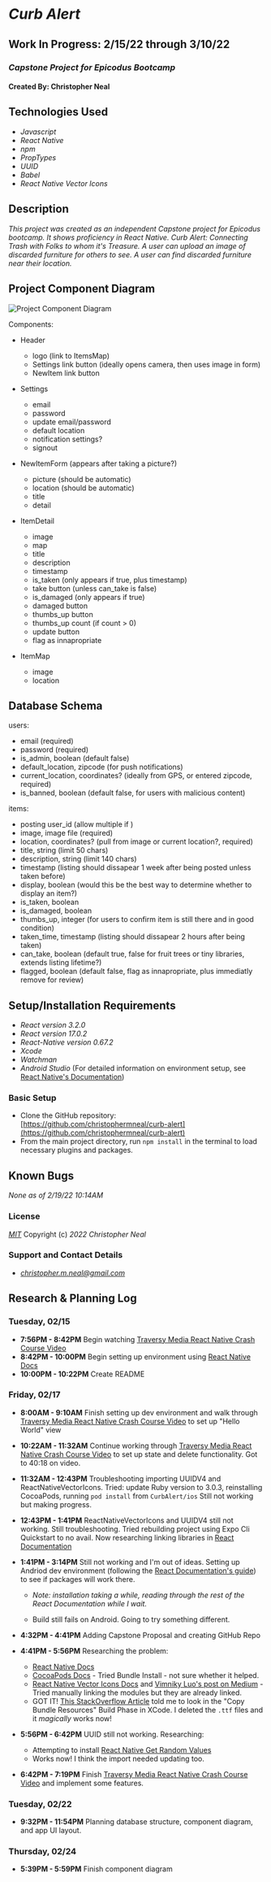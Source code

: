 # **_Curb Alert_**

## **Work In Progress: 2/15/22 through 3/10/22**

### _Capstone Project for Epicodus Bootcamp_

#### Created By: **Christopher Neal**

## Technologies Used

- _Javascript_
- _React Native_
- _npm_
- _PropTypes_
- _UUID_
- _Babel_
- _React Native Vector Icons_

## Description

_This project was created as an independent Capstone project for Epicodus bootcamp. It shows proficiency in React Native._
_Curb Alert: Connecting Trash with Folks to whom it's Treasure. A user can upload an image of discarded furniture for others to see. A user can find discarded furniture near their location._

## Project Component Diagram

![Project Component Diagram](./project-diagram.drawio.png)

Components:

- Header

  - logo (link to ItemsMap)
  - Settings link button (ideally opens camera, then uses image in form)
  - NewItem link button

- Settings

  - email
  - password
  - update email/password
  - default location
  - notification settings?
  - signout

- NewItemForm (appears after taking a picture?)

  - picture (should be automatic)
  - location (should be automatic)
  - title
  - detail

- ItemDetail

  - image
  - map
  - title
  - description
  - timestamp
  - is_taken (only appears if true, plus timestamp)
  - take button (unless can_take is false)
  - is_damaged (only appears if true)
  - damaged button
  - thumbs_up button
  - thumbs_up count (if count > 0)
  - update button
  - flag as innapropriate

- ItemMap
  - image
  - location

## Database Schema

users:

- email (required)
- password (required)
- is_admin, boolean (default false)
- default_location, zipcode (for push notifications)
- current_location, coordinates? (ideally from GPS, or entered zipcode, required)
- is_banned, boolean (default false, for users with malicious content)

items:

- posting user_id (allow multiple if )
- image, image file (required)
- location, coordinates? (pull from image or current location?, required)
- title, string (limit 50 chars)
- description, string (limit 140 chars)
- timestamp (listing should dissapear 1 week after being posted unless taken before)
- display, boolean (would this be the best way to determine whether to display an item?)
- is_taken, boolean
- is_damaged, boolean
- thumbs_up, integer (for users to confirm item is still there and in good condition)
- taken_time, timestamp (listing should dissapear 2 hours after being taken)
- can_take, boolean (default true, false for fruit trees or tiny libraries, extends listing lifetime?)
- flagged, boolean (default false, flag as innapropriate, plus immediatly remove for review)

## Setup/Installation Requirements

- _React version 3.2.0_
- _React version 17.0.2_
- _React-Native version 0.67.2_
- _Xcode_
- _Watchman_
- _Android Studio_
  (For detailed information on environment setup, see [React Native's Documentation](https://reactnative.dev/docs/environment-setup))

### Basic Setup

- Clone the GitHub repository: [https://github.com/christophermneal/curb-alert](https://github.com/christophermneal/curb-alert)
- From the main project directory, run `npm install` in the terminal to load necessary plugins and packages.
<!-- - Run `npm install --save-exact react-scripts@3.2.0` to install React version 3.2.0
- Run `npm run start` to start the application. -->

## Known Bugs

_None as of 2/19/22 10:14AM_

### License

_[MIT](https://opensource.org/licenses/MIT)_
Copyright (c) _2022_ _Christopher Neal_

### Support and Contact Details

- _[christopher.m.neal@gmail.com](mailto:christopher.m.neal@gmail.com)_

## Research & Planning Log

### Tuesday, 02/15

- **7:56PM - 8:42PM** Begin watching [Traversy Media React Native Crash Course Video](https://www.youtube.com/watch?v=Hf4MJH0jDb4&t=709s)
- **8:42PM - 10:00PM** Begin setting up environment using [React Native Docs](https://reactnative.dev/docs/environment-setup)
- **10:00PM - 10:22PM** Create README

### Friday, 02/17

- **8:00AM - 9:10AM** Finish setting up dev environment and walk through [Traversy Media React Native Crash Course Video](https://www.youtube.com/watch?v=Hf4MJH0jDb4&t=709s) to set up "Hello World" view

- **10:22AM - 11:32AM** Continue working through [Traversy Media React Native Crash Course Video](https://www.youtube.com/watch?v=Hf4MJH0jDb4&t=709s) to set up state and delete functionality. Got to 40:18 on video.

- **11:32AM - 12:43PM** Troubleshooting importing UUIDV4 and ReactNativeVectorIcons. Tried: update Ruby version to 3.0.3, reinstalling CocoaPods, running `pod install` from `CurbAlert/ios` Still not working but making progress.

- **12:43PM - 1:41PM** ReactNativeVectorIcons and UUIDV4 still not working. Still troubleshooting. Tried rebuilding project using Expo Cli Quickstart to no avail. Now researching linking libraries in [React Documentation](https://reactnative.dev/docs/linking-libraries-ios)

- **1:41PM - 3:14PM** Still not working and I'm out of ideas. Setting up Andriod dev environment (following the [React Documentation's guide](https://reactnative.dev/docs/environment-setup)) to see if packages will work there.

  - _Note: installation taking a while, reading through the rest of the React Documentation while I wait._

  - Build still fails on Android. Going to try something different.

- **4:32PM - 4:41PM** Adding Capstone Proposal and creating GitHub Repo
- **4:41PM - 5:56PM** Researching the problem:

  - [React Native Docs](https://reactnative.dev/docs/environment-setup)
  - [CocoaPods Docs](https://guides.cocoapods.org/using/a-gemfile.html) - Tried Bundle Install - not sure whether it helped.
  - [React Native Vector Icons Docs](https://github.com/oblador/react-native-vector-icons/blob/master/README.md#installation) and [Vimniky Luo's post on Medium](https://medium.com/@vimniky/how-to-use-vector-icons-in-your-react-native-project-8212ac6a8f06) - Tried manually linking the modules but they are already linked.
  - GOT IT! [This StackOverflow Article](https://stackoverflow.com/questions/2718246/xcode-warning-multiple-build-commands-for-output-file) told me to look in the "Copy Bundle Resources" Build Phase in XCode. I deleted the `.ttf` files and it _magically_ works now!

- **5:56PM - 6:42PM** UUID still not working. Researching:

  - Attempting to install [React Native Get Random Values](https://github.com/LinusU/react-native-get-random-values#readme)
  - Works now! I think the import needed updating too.

- **6:42PM - 7:19PM** Finish [Traversy Media React Native Crash Course Video](https://www.youtube.com/watch?v=Hf4MJH0jDb4&t=709s) and implement some features.

### Tuesday, 02/22

- **9:32PM - 11:54PM** Planning database structure, component diagram, and app UI layout.

### Thursday, 02/24

- **5:39PM - 5:59PM** Finish component diagram